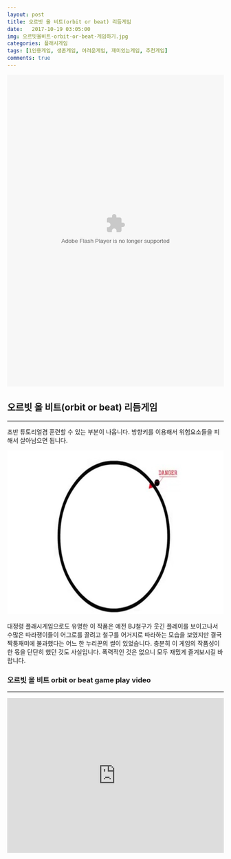 ```yaml
---
layout: post
title: 오르빗 올 비트(orbit or beat) 리듬게임
date:   2017-10-19 03:05:00
img: 오르빗올비트-orbit-or-beat-게임하기.jpg
categories: 플래시게임
tags: [1인용게임, 생존게임, 어려운게임, 재미있는게임, 추천게임]
comments: true
---
```



<embed src="http://www.zuzunza.com/myflash/swf/562091.swf" type="application/x-shockwave-flash" width="100%" height="725">
<h2>오르빗 올 비트(orbit or beat) 리듬게임</h2>

<hr />

초반 튜토리얼겸 훈련할 수 있는 부분이 나옵니다. 방향키를 이용해서 위험요소들을 피해서 살아남으면 됩니다.

<img class="alignnone size-mh-magazine-lite-content wp-image-278" src="/images/오르빗올비트-orbit-or-beat-게임하기.jpg" alt="" width="100%" height="381" />

대정령 플래시게임으로도 유명한 이 작품은 예전 BJ철구가 웃긴 플레이를 보이고나서 수많은 따라쟁이들이 어그로를 끌려고 철구를 어거지로 따라하는 모습을 보였지만 결국 짝퉁재미에 불과했다는 어느 한 누리꾼의 썰이 있었습니다. 충분히 이 게임의 작품성이 한 몫을 단단히 했던 것도 사실입니다. 폭력적인 것은 없으니 모두 재밌게 즐겨보시길 바랍니다.
<h3>오르빗 올 비트 orbit or beat game play video</h3>

<hr />

<iframe src="https://www.youtube.com/embed/epK6-J9fF3A?rel=0" width="100%" height="360" frameborder="0" allowfullscreen="allowfullscreen"></iframe>